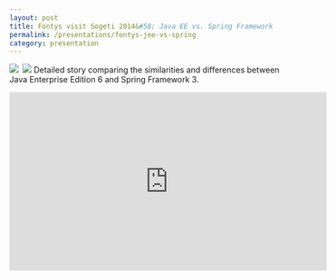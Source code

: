```yaml
---
layout: post
title: Fontys visit Sogeti 2014&#58; Java EE vs. Spring Framework
permalink: /presentations/fontys-jee-vs-spring
category: presentation
---
```

<a href="{{site.url}}/presentations/JavaEEvsSpring.pdf"><img style="float:left; margin-right: 0.5em;" src="{{site.url}}/img/presentation.svg"/></a>
<a href="https://www.youtube.com/watch?v=4M3yJV337g4"><img src="{{site.url}}/img/youtube.svg"/></a>
Detailed story comparing the similarities and differences between Java Enterprise Edition 6 and Spring Framework 3.

<iframe width="560" height="315" src="https://www.youtube.com/embed/4M3yJV337g4" frameborder="0" allowfullscreen></iframe>